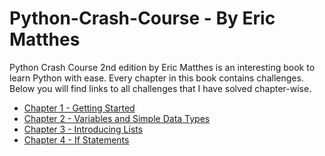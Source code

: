 
# Python-Crash-Course - By Eric Matthes
Python Crash Course 2nd edition by Eric Matthes is an interesting book to learn Python with ease.
Every chapter in this book contains challenges. Below you will find links to all challenges that I have solved chapter-wise.

 - [Chapter 1 - Getting Started](https://github.com/karan-cheema/Python-Crash-Course/blob/main/Chapter%201.md)
 - [Chapter 2 - Variables and Simple Data Types](https://github.com/karan-cheema/Python-Crash-Course/blob/main/Chapter%202.md)
 - [Chapter 3 - Introducing Lists](https://github.com/karan-cheema/Python-Crash-Course/blob/main/Chapter%203.md)
 - [Chapter 4 - If Statements](https://github.com/karan-cheema/Python-Crash-Course/blob/main/Chapter%204.md)
